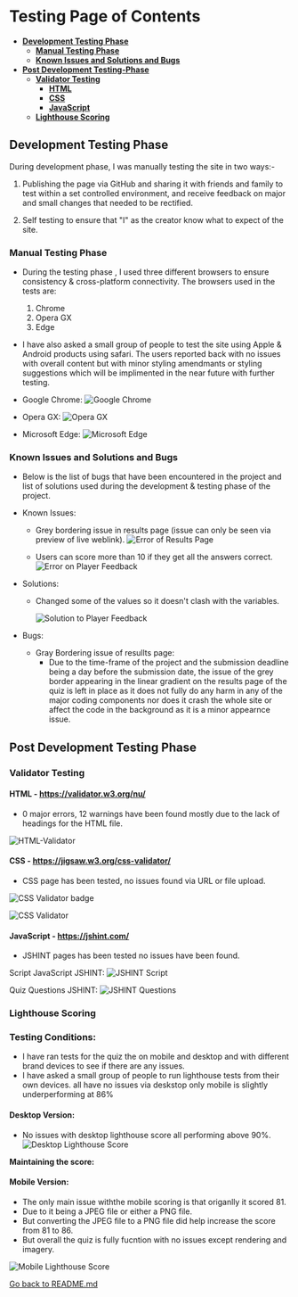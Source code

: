 # Testing Page of Contents
* [**Development Testing Phase**](#development-testing-phase)
    * [**Manual Testing Phase**](#manual-testing-phase)
    * [**Known Issues and Solutions and Bugs**](#known-issues-and-solutions-and-bugs)
* [**Post Development Testing-Phase**](#post-development-testing-phase)
  * [**Validator Testing**](#validator-testing)
    * [**HTML**](#html---httpsvalidatorw3orgnu)
    * [**CSS**](#css---httpsjigsaww3orgcss-validator)
    * [**JavaScript**](#javascript---https://jshint.com/)
  * [**Lighthouse Scoring**](#lighthouse-scoring)

## **Development Testing Phase**
During development phase, I was manually testing the site in two ways:-
    
1. Publishing the page via GitHub and sharing it with friends and family to test within a set controlled environment, and receive feedback on major and small changes that needed to be rectified.

1. Self testing to ensure that "I" as the creator know what to expect of the site.

### **Manual Testing Phase**
* During the testing phase , I used three different browsers to ensure consistency & cross-platform connectivity. The browsers used in the tests are:

  1. Chrome
  2. Opera GX
  3. Edge
  
* I have also asked a small group of people to test the site using Apple & Android products using safari. The users reported back with no issues with overall content but with minor styling amendmants or styling suggestions which will be implimented in the near future with further testing.

* Google Chrome: 
![Google Chrome](doc/screenshots/google-chrome.png)

* Opera GX:
![Opera GX](doc/screenshots/opera-gx.png)

* Microsoft Edge:
![Microsoft Edge](doc/screenshots/microsoft-edge.png)

### **Known Issues and Solutions and Bugs**
* Below is the list of bugs that have been encountered in the project and list of solutions used during the development & testing phase of the project.

* Known Issues:
  * Grey bordering issue in results page (issue can only be seen via preview of live weblink).
    ![Error of Results Page](doc/screenshots/error-on-results-page.png)


  * Users can score more than 10 if they get all the answers correct.
    ![Error on Player Feedback](doc/screenshots/error-player-feedback.png)

* Solutions: 
  * Changed some of the values so it doesn't clash with the variables.

    ![Solution to Player Feedback](doc/screenshots/player-feedback-solution.png)

* Bugs: 
  * Gray Bordering issue of resullts page:
    * Due to the time-frame of the project and the submission deadline being a day before the submission date, the issue of the grey border appearing in the linear gradient on the results page of the quiz is left in place as it does not fully do any harm in any of the major coding components nor does it crash the whole site or affect the code in the background as it is a minor appearnce issue.
    
## **Post Development Testing Phase**
### **Validator Testing**

#### **HTML** - https://validator.w3.org/nu/

* 0 major errors, 12 warnings have been found mostly due to the lack of headings for the HTML file.

![HTML-Validator](doc/screenshots/html-validator.png)

#### **CSS** - https://jigsaw.w3.org/css-validator/

* CSS page has been tested, no issues found via URL or file upload.

![CSS Validator badge](https://jigsaw.w3.org/css-validator/images/vcss)


![CSS Validator](doc/screenshots/css-validator.png)

#### **JavaScript** - https://jshint.com/

* JSHINT pages has been tested no issues have been found.

  
Script JavaScript JSHINT: 
![JSHINT Script](doc/screenshots/script-jshint.png)


Quiz Questions JSHINT:
![JSHINT Questions](doc/screenshots/quiz-questions-jshint.png)


### **Lighthouse Scoring**

### **Testing Conditions:**
* I have ran tests for the quiz the on mobile and desktop and with different brand devices to see if there are any issues.
* I have asked a small group of people to run lighthouse tests from their own devices. all have no issues via deskstop only mobile is slightly underperforming at 86% 

#### **Desktop Version:**
* No issues with desktop lighthouse score all performing above 90%.
![Desktop Lighthouse Score](doc/screenshots/desktop-lighthouse-score.png)


**Maintaining the score:**

#### **Mobile Version:**
* The only main issue withthe mobile scoring is that origanlly it scored 81.
* Due to it being a JPEG file or either a PNG file.
* But converting the JPEG file to a PNG file did help increase the score from 81 to 86. 
* But overall the quiz is fully fucntion with no issues except rendering and imagery. 

![Mobile Lighthouse Score](doc/screenshots/mobile-lighthouse-score.png)

[Go back to README.md](README.md)
